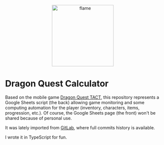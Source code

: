 <p align="center">
<img alt="flame" width="200px" src="https://user-images.githubusercontent.com/30266205/224789971-347d1e9e-0cd8-4df0-8bb5-e8bf233b8d8e.png">
</p>

# Dragon Quest Calculator

Based on the mobile game [Dragon Quest TACT](https://dragonquest.square-enix-games.com/tact/en-us/), this repository represents a Google Sheets script (the back) allowing game monitoring and some computing automation for the player (inventory, characters, items, progression, etc.). Of course, the Google Sheets page (the front) won't be shared because of personal use. 

It was lately imported from [GitLab](https://gitlab.com/Nonudian/dqcalculator), where full commits history is available.

I wrote it in TypeScript for fun.
